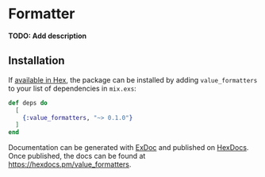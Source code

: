 # Formatter

**TODO: Add description**

## Installation

If [available in Hex](https://hex.pm/docs/publish), the package can be installed
by adding `value_formatters` to your list of dependencies in `mix.exs`:

```elixir
def deps do
  [
    {:value_formatters, "~> 0.1.0"}
  ]
end
```

Documentation can be generated with [ExDoc](https://github.com/elixir-lang/ex_doc)
and published on [HexDocs](https://hexdocs.pm). Once published, the docs can
be found at <https://hexdocs.pm/value_formatters>.

